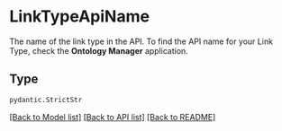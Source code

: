# LinkTypeApiName

The name of the link type in the API. To find the API name for your Link Type, check the **Ontology Manager**
application.


## Type
```python
pydantic.StrictStr
```


[[Back to Model list]](../../../../README.md#models-v1-link) [[Back to API list]](../../../../README.md#apis-v1-link) [[Back to README]](../../../../README.md)
